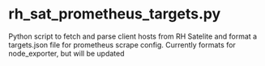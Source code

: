 # rh_sat_prometheus_targets.py
Python script to fetch and parse client hosts from RH Satelite and format a targets.json file for prometheus scrape config. Currently formats for node_exporter, but will be updated 
